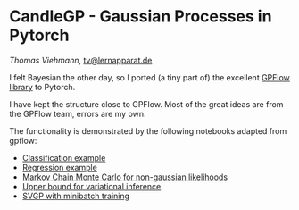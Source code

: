 # CandleGP - Gaussian Processes in Pytorch
*Thomas Viehmann*, tv@lernapparat.de

I felt Bayesian the other day, so I ported (a tiny part of) the
excellent [GPFlow library](https://github.com/gpflow/gpflow) to
Pytorch.

I have kept the structure close to GPFlow.
Most of the great ideas are from the GPFlow team, errors are my own.

The functionality is demonstrated by the following notebooks
adapted from gpflow:

- [Classification example](notebooks/classification.ipynb)
- [Regression example](notebooks/gp_regression.ipynb)
- [Markov Chain Monte Carlo for non-gaussian likelihoods](notebooks/mcmc.ipynb)
- [Upper bound for variational inference](notebooks/upper_bound.ipynb)
- [SVGP with minibatch training](notebooks/minibatches.ipynb)
